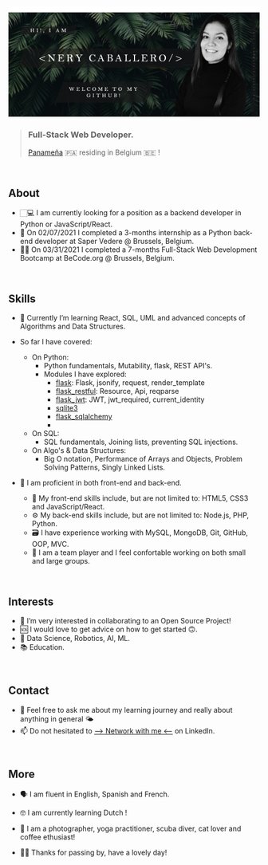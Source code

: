 <img src="https://github.com/NeryCaballero/NeryCaballero/blob/main/welcome.png" >

> ### Full-Stack Web Developer.
> [Panameña](https://www.google.com/search?q=panama&oq=panama&aqs=chrome..69i57j46i39j46l2j69i60l3.1360j0j9&sourceid=chrome&ie=UTF-8) 🇵🇦  residing in Belgium 🇧🇪  !
<br>

## About

- 🏻💻  I am currently looking for a position as a backend developer in Python or JavaScript/React.
-  🤖  On 02/07/2021 I completed a 3-months internship as a Python back-end developer at Saper Vedere @ Brussels, Belgium.
-  👩🏻‍  On 03/31/2021 I completed a 7-months Full-Stack Web Development Bootcamp at BeCode.org @ Brussels, Belgium.

<br> 

## Skills

-  🐍  Currently I’m learning React, SQL, UML and advanced concepts of Algorithms and Data Structures.
-  So far I have covered: 
   -  On Python: 
      -  Python fundamentals, Mutability, flask, REST API's.
      -  Modules I have explored: 
         -  [flask](https://pypi.org/project/Flask/): Flask, jsonify, request, render_template
         -  [flask_restful](https://pypi.org/project/Flask-RESTful/): Resource, Api, reqparse
         -  [flask_jwt](https://pypi.org/project/Flask-JWT/): JWT, jwt_required, current_identity
         -  [sqlite3](https://docs.python.org/3/library/sqlite3.html)
         -  [flask_sqlalchemy](https://pypi.org/project/Flask-SQLAlchemy/)
         -  
   -  On SQL: 
      -  SQL fundamentals, Joining lists, preventing SQL injections.
   -  On Algo's & Data Structures: 
      -  Big O notation, Performance of Arrays and Objects, Problem Solving Patterns, Singly Linked Lists.

-  👾  I am proficient in both front-end and back-end. 
   - 🎨  My front-end skills include, but are not limited to: HTML5, CSS3 and JavaScript/React.
   - ⚙️  My back-end skills include, but are not limited to: Node.js, PHP, Python.
   - 🗃  I have experience working with MySQL, MongoDB, Git, GitHub, OOP, MVC.
   - 👯‍ I am a team player and I feel confortable working on both small and large groups.
<br>

## Interests

- 📖  I’m very interested in collaborating to an Open Source Project!
- 🆘  I would love to get advice on how to get started 🙃.
- 🤖  Data Science, Robotics, AI, ML.
- 📚  Education.
<br>

## Contact

- 💬  Feel free to ask me about my learning journey and really about anything in general 🌤
- 📫  Do not hesitated to [--> Network with me <--](https://www.linkedin.com/in/nerycaballero24/) on LinkedIn. 
<br>

## More

- 🗣  I am fluent in English, Spanish and French.
- 🤓  I am currently learning Dutch !
- 📸  I am a photographer, yoga practitioner, scuba diver, cat lover and coffee ethusiast!

- 🙏🏼  Thanks for passing by, have a lovely day!
